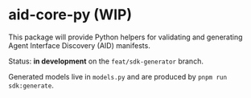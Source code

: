 # aid-core-py (WIP)

This package will provide Python helpers for validating and generating Agent Interface Discovery (AID) manifests.

Status: **in development** on the `feat/sdk-generator` branch.

Generated models live in `models.py` and are produced by `pnpm run sdk:generate`. 
